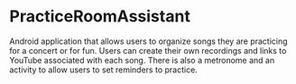 # PracticeRoomAssistant
Android application that allows users to organize songs they are practicing for a concert or for fun. Users can create their own recordings and links to YouTube associated with each song. There is also a metronome and an activity to allow users to set reminders to practice.

